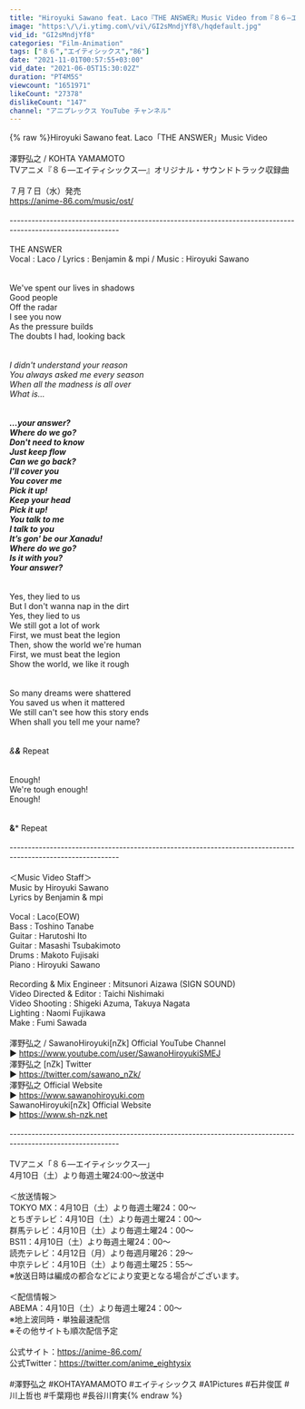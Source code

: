 ```yaml
---
title: "Hiroyuki Sawano feat. Laco『THE ANSWER』Music Video from『８６―エイティシックス―』"
image: "https:\/\/i.ytimg.com\/vi\/GI2sMndjYf8\/hqdefault.jpg"
vid_id: "GI2sMndjYf8"
categories: "Film-Animation"
tags: ["８６","エイティシックス","86"]
date: "2021-11-01T00:57:55+03:00"
vid_date: "2021-06-05T15:30:02Z"
duration: "PT4M5S"
viewcount: "1651971"
likeCount: "27378"
dislikeCount: "147"
channel: "アニプレックス YouTube チャンネル"
---
```

{% raw %}Hiroyuki Sawano feat. Laco「THE ANSWER」Music Video<br /><br />澤野弘之 / KOHTA YAMAMOTO<br />TVアニメ『８６―エイティシックス―』オリジナル・サウンドトラック収録曲<br /><br />７月７日（水）発売<br /><a rel="nofollow" target="blank" href="https://anime-86.com/music/ost/">https://anime-86.com/music/ost/</a><br /><br />------------------------------------------------------------------------------------------------------------<br /><br />THE ANSWER <br /> Vocal : Laco / Lyrics : Benjamin &amp; mpi / Music : Hiroyuki Sawano  <br /><br /><br />We've spent our lives in shadows<br />Good people<br />Off the radar<br />I see you now<br />As the pressure builds<br />The doubts I had, looking back<br /><br />*<br />I didn't understand your reason<br />You always asked me every season<br />When all the madness is all over<br />What is…<br /><br />**<br />…your answer?<br />Where do we go?<br />Don't need to know<br />Just keep flow<br />Can we go back?<br />I'll cover you<br />You cover me<br />Pick it up!<br />Keep your head<br />Pick it up!<br />You talk to me<br />I talk to you<br />It’s gon' be our Xanadu!<br />Where do we go?<br />Is it with you?<br />Your answer?<br /><br />***<br />Yes, they lied to us<br />But I don't wanna nap in the dirt <br />Yes, they lied to us<br />We still got a lot of work<br />First, we must beat the legion<br />Then, show the world we're human<br />First, we must beat the legion<br />Show the world, we like it rough<br /><br /><br />So many dreams were shattered<br />You saved us when it mattered<br />We still can't see how this story ends<br />When shall you tell me your name?<br /><br /><br />*&amp;**&amp;*** Repeat<br /><br /><br />Enough!<br />We're tough enough!<br />Enough!<br /><br /><br />**&amp;*** Repeat<br /><br />------------------------------------------------------------------------------------------------------------<br /><br />＜Music Video Staff＞<br />Music by Hiroyuki Sawano<br />Lyrics by Benjamin &amp; mpi<br /><br />Vocal : Laco(EOW)<br />Bass : Toshino Tanabe<br />Guitar : Harutoshi Ito<br />Guitar : Masashi Tsubakimoto<br />Drums : Makoto Fujisaki<br />Piano : Hiroyuki Sawano<br /><br />Recording &amp; Mix Engineer : Mitsunori Aizawa (SIGN SOUND)<br />Video Directed &amp; Editor : Taichi Nishimaki<br />Video Shooting : Shigeki Azuma, Takuya Nagata<br />Lighting : Naomi Fujikawa<br />Make : Fumi Sawada<br /><br />澤野弘之 / SawanoHiroyuki[nZk] Official YouTube Channel<br />▶ <a rel="nofollow" target="blank" href="https://www.youtube.com/user/SawanoHiroyukiSMEJ">https://www.youtube.com/user/SawanoHiroyukiSMEJ</a><br />澤野弘之 [nZk] Twitter<br />▶ <a rel="nofollow" target="blank" href="https://twitter.com/sawano_nZk/">https://twitter.com/sawano_nZk/</a>   <br />澤野弘之 Official Website<br />▶ <a rel="nofollow" target="blank" href="https://www.sawanohiroyuki.com">https://www.sawanohiroyuki.com</a><br />SawanoHiroyuki[nZk] Official Website<br />▶ <a rel="nofollow" target="blank" href="https://www.sh-nzk.net">https://www.sh-nzk.net</a><br /><br />------------------------------------------------------------------------------------------------------------<br /><br />TVアニメ「８６―エイティシックス―」<br />4月10日（土）より毎週土曜24:00～放送中<br /><br />＜放送情報＞<br />TOKYO MX：4月10日（土）より毎週土曜24：00～<br />とちぎテレビ：4月10日（土）より毎週土曜24：00～<br />群馬テレビ：4月10日（土）より毎週土曜24：00～<br />BS11：4月10日（土）より毎週土曜24：00～<br />読売テレビ：4月12日（月）より毎週月曜26：29～<br />中京テレビ：4月10日（土）より毎週土曜25：55～<br />※放送日時は編成の都合などにより変更となる場合がございます。<br /><br />＜配信情報＞<br />ABEMA：4月10日（土）より毎週土曜24：00～<br />※地上波同時・単独最速配信<br /> ※その他サイトも順次配信予定<br /><br />公式サイト：<a rel="nofollow" target="blank" href="https://anime-86.com/">https://anime-86.com/</a><br />公式Twitter：<a rel="nofollow" target="blank" href="https://twitter.com/anime_eightysix">https://twitter.com/anime_eightysix</a><br /><br />#澤野弘之 #KOHTAYAMAMOTO #エイティシックス #A1Pictures #石井俊匡 #川上哲也  #千葉翔也 #長谷川育実{% endraw %}
